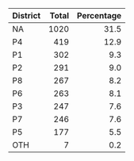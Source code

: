 |District | Total| Percentage|
|:--------|-----:|----------:|
|NA       |  1020|       31.5|
|P4       |   419|       12.9|
|P1       |   302|        9.3|
|P2       |   291|        9.0|
|P8       |   267|        8.2|
|P6       |   263|        8.1|
|P3       |   247|        7.6|
|P7       |   246|        7.6|
|P5       |   177|        5.5|
|OTH      |     7|        0.2|
